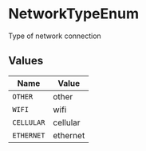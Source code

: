 # NetworkTypeEnum

Type of network connection


## Values

| Name       | Value      |
| ---------- | ---------- |
| `OTHER`    | other      |
| `WIFI`     | wifi       |
| `CELLULAR` | cellular   |
| `ETHERNET` | ethernet   |
